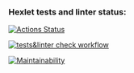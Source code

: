 ### Hexlet tests and linter status:

[![Actions Status](https://github.com/KirillTheStranger/frontend-project-11/actions/workflows/hexlet-check.yml/badge.svg)](https://github.com/KirillTheStranger/frontend-project-11/actions)

[![tests&linter check workflow](https://github.com/KirillTheStranger/frontend-project-11/actions/workflows/tests-and-linter-check.yml/badge.svg)](https://github.com/KirillTheStranger/frontend-project-11/actions/workflows/tests-and-linter-check.yml)

[![Maintainability](https://api.codeclimate.com/v1/badges/ca8d1eeb7775df7d8403/maintainability)](https://codeclimate.com/github/KirillTheStranger/frontend-project-11/maintainability)
